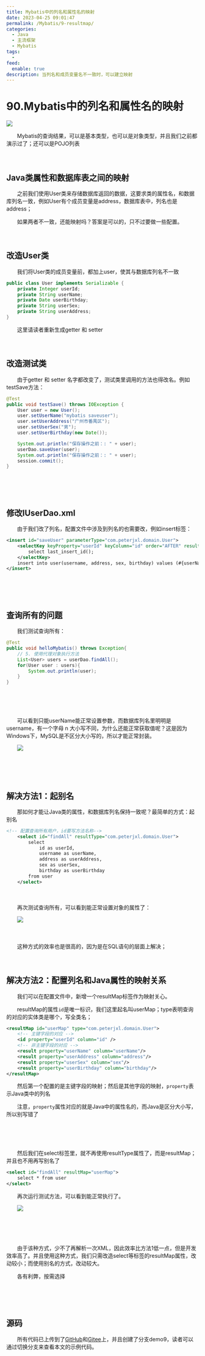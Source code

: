 ```yaml
---
title: Mybatis中的列名和属性名的映射
date: 2023-04-25 09:01:47
permalink: /Mybatis/9-resultmap/
categories:
  - Java
  - 主流框架
  - Mybatis
tags:
  - 
feed:
  enable: true
description: 当列名和成员变量名不一致时，可以建立映射
---
```

# 90.Mybatis中的列名和属性名的映射

![](https://image.peterjxl.com/blog/416.jpg)


　　Mybatis的查询结果，可以是基本类型，也可以是对象类型，并且我们之前都演示过了；还可以是POJO列表
<!-- more -->
　　‍

## Java类属性和数据库表之间的映射

　　之前我们使用User类来存储数据库返回的数据，这要求类的属性名，和数据库列名一致，例如User有个成员变量是address，数据库表中，列名也是address；

　　如果两者不一致，还能映射吗？答案是可以的，只不过要做一些配置。

　　‍

## 改造User类

　　我们将User类的成员变量前，都加上user，使其与数据库列名不一致

```java
public class User implements Serializable {
    private Integer userId;
    private String userName;
    private Date userBirthday;
    private String userSex;
    private String userAddress;
}
```

　　这里请读者重新生成getter 和 setter

　　‍

## 改造测试类

　　由于getter 和 setter 名字都改变了，测试类里调用的方法也得改名。例如testSave方法：

```java
@Test
public void testSave() throws IOException {
    User user = new User();
    user.setUserName("mybatis saveuser");
    user.setUserAddress("广州市番禺区");
    user.setUserSex("男");
    user.setUserBirthday(new Date());

    System.out.println("保存操作之前：: " + user);
    userDao.saveUser(user);
    System.out.println("保存操作之前：: " + user);
    session.commit();
}
```

　　‍

　　‍

## 修改IUserDao.xml

　　由于我们改了列名，配置文件中涉及到列名的也需要改，例如insert标签：

```xml
<insert id="saveUser" parameterType="com.peterjxl.domain.User">
    <selectKey keyProperty="userId" keyColumn="id" order="AFTER" resultType="int">
        select last_insert_id();
    </selectKey>
    insert into user(username, address, sex, birthday) values (#{userName}, #{userAddress}, #{userSex}, #{userBirthday})
</insert>
```

　　‍

　　‍

## 查询所有的问题

　　我们测试查询所有：

```java
@Test
public void helloMybatis() throws Exception{
    // 5. 使用代理对象执行方法
    List<User> users = userDao.findAll();
    for(User user : users){
        System.out.println(user);
    }
}
```

　　‍

　　‍

　　可以看到只能userName能正常设置参数，而数据库列名里明明是username，有一个字母 n 大小写不同，为什么还能正常获取值呢？这是因为Windows下，MySQL是不区分大小写的，所以才能正常封装。

　　![](https://image.peterjxl.com/blog/image-20230418205633-qdwezme.png)

　　‍

　　‍

## 解决方法1：起别名

　　那如何才能让Java类的属性，和数据库列名保持一致呢？最简单的方式：起别名

```xml
<!-- 配置查询所有用户，id要写方法名称-->
    <select id="findAll" resultType="com.peterjxl.domain.User">
        select
            id as userId,
            username as userName,
            address as userAddress,
            sex as userSex,
            birthday as userBirthday
        from user
    </select>
```

　　

　　再次测试查询所有，可以看到能正常设置对象的属性了：

　　![](https://image.peterjxl.com/blog/image-20230418210244-mbprabo.png)

　　‍

　　这种方式的效率也是很高的，因为是在SQL语句的层面上解决；

　　

## 解决方法2：配置列名和Java属性的映射关系

　　我们可以在配置文件中，新增一个resultMap标签作为映射关心。

　　resultMap的属性`id`是唯一标识，我们这里起名叫userMap；type表明查询的对应的实体类是哪个，写全类名；

```xml
<resultMap id="userMap" type="com.peterjxl.domain.User">
    <!-- 主键字段的对应 -->
    <id property="userId" column="id" />
    <!-- 非主键字段的对应 -->
    <result property="userName" column="userName"/>
    <result property="userAddress" column="address"/>
    <result property="userSex" column="sex"/>
    <result property="userBirthday" column="birthday"/>
</resultMap>
```

　　然后第一个配置的是主键字段的映射；然后是其他字段的映射，`property`表示Java类中的列名

　　注意，`property`属性对应的就是Java中的属性名的，而Java是区分大小写，所以别写错了

　　‍

　　‍

　　然后我们在select标签里，就不再使用resultType属性了，而是resultMap；并且也不用再写别名了

```xml
<select id="findAll" resultMap="userMap">
    select * from user
</select>
```

　　再次运行测试方法，可以看到能正常执行了。

　　![](https://image.peterjxl.com/blog/image-20230418212539-b0m64o8.png)

　　‍

　　‍

　　由于该种方式，少不了再解析一次XML，因此效率比方法1低一点，但是开发效率高了。并且使用这种方式，我们只需改造select等标签的resultMap属性，改动较小；而使用别名的方式，改动较大。

　　各有利弊，按需选择

　　‍

　　‍

## 源码

　　所有代码已上传到了[GitHub](https://github.com/Peter-JXL/LearnMybatis)和[Gitee](https://gitee.com/peterjxl/LearnMybatis)上，并且创建了分支demo9，读者可以通过切换分支来查看本文的示例代码。
